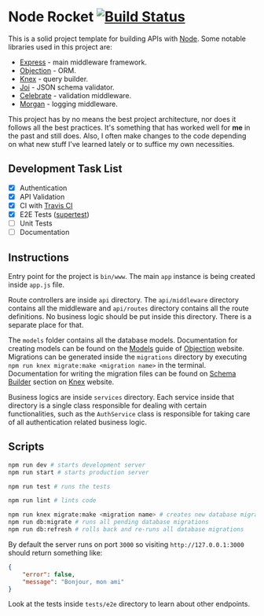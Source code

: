 # Node Rocket [![Build Status](https://travis-ci.com/fhsinchy/node-rocket.svg?branch=master)](https://travis-ci.com/fhsinchy/node-rocket)

This is a solid project template for building APIs with [Node](https://github.com/nodejs/node). Some notable libraries used in this project are:

- [Express](https://github.com/expressjs/express) - main middleware framework.
- [Objection](https://github.com/Vincit/objection.js/) - ORM.
- [Knex](https://github.com/knex/knex) - query builder.
- [Joi](https://github.com/hapijs/joi) - JSON schema validator.
- [Celebrate](https://github.com/arb/celebrate) - validation middleware.
- [Morgan](https://github.com/expressjs/morgan) - logging middleware.

This project has by no means the best project architecture, nor does it follows all the best practices. It's something that has worked well for __me__ in the past and still does. Also, I often make changes to the code depending on what new stuff I've learned lately or to suffice my own necessities.

## Development Task List

- [x] Authentication
- [x] API Validation
- [x] CI with [Travis CI](https://travis-ci.com/)
- [x] E2E Tests ([supertest](https://github.com/visionmedia/supertest))
- [ ] Unit Tests
- [ ] Documentation

## Instructions

Entry point for the project is `bin/www`. The main `app` instance is being created inside `app.js` file.

Route controllers are inside `api` directory. The `api/middleware` directory contains all the middleware and `api/routes` directory contains all the route definitions. No business logic should be put inside this directory. There is a separate place for that.

The `models` folder contains all the database models. Documentation for creating models can be found on the [Models](https://vincit.github.io/objection.js/guide/models.html) guide of [Objection](https://vincit.github.io/) website. Migrations can be generated inside the `migrations` directory by executing `npm run knex migrate:make <migration name>` in the terminal. Documentation for writing the migration files can be found on [Schema Builder](http://knexjs.org/#Schema) section on [Knex](http://knexjs.org/) website.

Business logics are inside `services` directory. Each service inside that directory is a single class responsible for dealing with certain functionalities, such as the `AuthService` class is responsible for taking care of all authentication related business logic.

## Scripts

```bash
npm run dev # starts development server
npm run start # starts production server

npm run test # runs the tests

npm run lint # lints code

npm run knex migrate:make <migration name> # creates new database migration
npm run db:migrate # runs all pending database migrations
npm run db:refresh # rolls back and re-runs all database migrations
```

By default the server runs on port `3000` so visiting `http://127.0.0.1:3000` should return something like:

```json
{
    "error": false,
    "message": "Bonjour, mon ami"
}
```

Look at the tests inside `tests/e2e` directory to learn about other endpoints.
